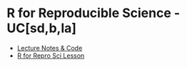 # R for Reproducible Science - UC[sd,b,la]

* [Lecture Notes & Code](https://jt14den.github.io/r-repro-sci-uc-workshop/data-structures.html)
* [R for Repro Sci Lesson]()
